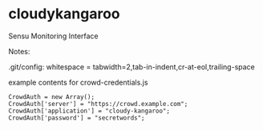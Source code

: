 cloudykangaroo
==============

Sensu Monitoring Interface

Notes:

.git/config:
  whitespace = tabwidth=2,tab-in-indent,cr-at-eol,trailing-space


example contents for crowd-credentials.js
```
CrowdAuth = new Array();
CrowdAuth['server'] = "https://crowd.example.com";
CrowdAuth['application'] = "cloudy-kangaroo";
CrowdAuth['password'] = "secretwords";
```
